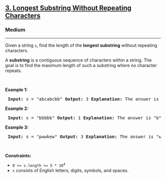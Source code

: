 <h2><a href="https://leetcode.com/problems/longest-substring-without-repeating-characters/">3. Longest Substring Without Repeating Characters</a></h2> <h3>Medium</h3> <hr> <p>Given a string <code>s</code>, find the length of the <strong>longest substring</strong> without repeating characters.</p>

<p>A <strong>substring</strong> is a contiguous sequence of characters within a string. The goal is to find the maximum length of such a substring where no character repeats.</p>

<p>&nbsp;</p> <p><strong class="example">Example 1:</strong></p> <pre> <strong>Input:</strong> s = "abcabcbb" <strong>Output:</strong> 3 <strong>Explanation:</strong> The answer is "abc", with the length of 3. </pre>

<p><strong class="example">Example 2:</strong></p> <pre> <strong>Input:</strong> s = "bbbbb" <strong>Output:</strong> 1 <strong>Explanation:</strong> The answer is "b", with the length of 1. </pre>

<p><strong class="example">Example 3:</strong></p> <pre> <strong>Input:</strong> s = "pwwkew" <strong>Output:</strong> 3 <strong>Explanation:</strong> The answer is "wke", with the length of 3. Note that "pwke" is a subsequence, not a substring. </pre>

<p>&nbsp;</p> <p><strong>Constraints:</strong></p> <ul> <li><code>0 &lt;= s.length &lt;= 5 * 10<sup>4</sup></code></li> <li><code>s</code> consists of English letters, digits, symbols, and spaces.</li> </ul>